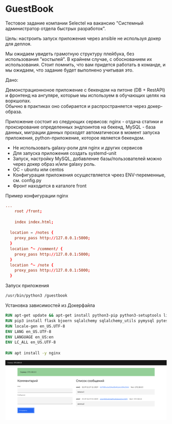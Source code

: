 # GuestBook

Тестовое задание компании Selectel на вакансию "Системный администратор отдела быстрых разработок". 

Цель: настроить запуск приложения через ansible не используя докер для деплоя.

Мы ожидаем увидеть грамотную структуру плейбука, без использования "костылей". В крайнем случае, с обоснованием их использования.  Стоит помнить, что вам придется работать в команде, и мы ожидаем, что задание будет выполнено учитывая это. 


Дано:

Демонстрационноное приложение с бекендом на питоне (DB + RestAPI) и фронтенд на ангуляре, которые мы используем в обучающих целях на воркшопах.  
Обычно в практиках оно собирается и распространяется через докер-образа.

Приложение состоит из следующих сервисов:  nginx - отдача статики и проксирование определенных эндпоинтов на бекенд, MySQL - база данных, миграции данных проходят автоматически в момент запуска приложения, python-приложение, которое является бекендом.

- Не использовать galaxy-роли для nginx и других сервисов
- Для запуска приложения создать systemd-unit
- Запуск, настройку MySQL, добавление базы/пользователей можно через докер образ и/или galaxy роль.
- ОС - ubuntu или centos
- Конфигурация приложения осуществляется чреез ENV-переменные, см. config.py
- Фронт находится в каталоге front

Пример конфигурации nginx
```conf
...
	root /front;

	index index.html;

  location = /notes {
    proxy_pass http://127.0.0.1:5000;
  }
  location ^~ /comment/ {
    proxy_pass http://127.0.0.1:5000;
  }
  location ^~ /note {
    proxy_pass http://127.0.0.1:5000;
  }
```

Запуск приложения
```bash
/usr/bin/python3 /guestbook
```

Установка зависимостей из Докерфайла
```Dockerfile
RUN apt-get update && apt-get install python3-pip python3-setuptools libev-dev locales -y
RUN pip3 install flask bjoern sqlalchemy sqlalchemy_utils pymysql pytest cryptography
RUN locale-gen en_US.UTF-8
ENV LANG en_US.UTF-8
ENV LANGUAGE en_US:en
ENV LC_ALL en_US.UTF-8

RUN apt install -y nginx
```
![](2019-11-18-00-37-30.png)